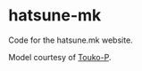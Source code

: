 # hatsune-mk
Code for the hatsune.mk website.

Model courtesy of [Touko-P](https://piapro.jp/t/KPU3).